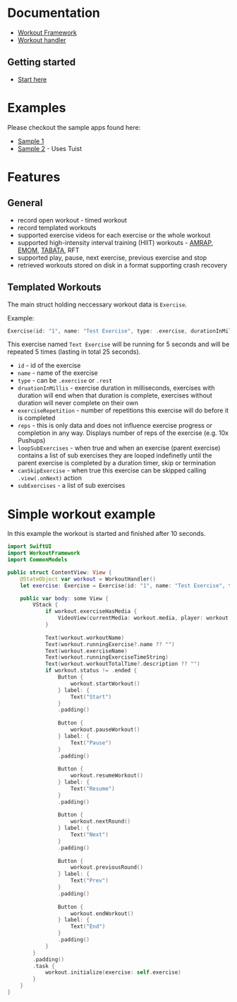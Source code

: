 # Documentation
- [Workout Framework](https://inovait.github.io/in-workout-tools/documentation/workoutframework/)
- [Workout handler](https://inovait.github.io/in-workout-tools/documentation/workoutframework/workouthandler)
## Getting started
- [Start here](https://inovait.github.io/in-workout-tools/documentation/workoutframework/gettingstarted)

# Examples
Please checkout the sample apps found here:
- [Sample 1](https://github.com/inovait/in-workout-tools/tree/main/Examples/Sample1)
- [Sample 2](https://github.com/inovait/in-workout-tools/tree/main/Examples/Sample2) - Uses Tuist

# Features

## General
- record open workout - timed workout
- record templated workouts
- supported exercise videos for each exercise or the whole workout
- supported high-intensity interval training (HIIT) workouts - [AMRAP](#https://athletics.fandom.com/wiki/AMRAP), [EMOM](#https://en.wiktionary.org/wiki/EMOM), [TABATA](#https://en.wiktionary.org/wiki/Tabata_method), RFT
- supported play, pause, next exercise, previous exercise and stop
- retrieved workouts stored on disk in a format supporting crash recovery

## Templated Workouts
The main struct holding neccessary workout data is `Exercise`.

Example:
```swift
Exercise(id: "1", name: "Test Exercise", type: .exercise, durationInMillis: 5 * 1000, idx: 10, exerciseRepetition: 5, data: .int(0), loopSubExercises: false, canSkipExercise: true, subExercises: [])
```

This exercise named `Text Exercise` will be running for 5 seconds and will be repeated 5 times (lasting in total 25 seconds).

- `id` - id of the exercise
- `name` - name of the exercise
- `type` - can be `.exercise` or `.rest`
- `druationInMillis` - exercise duration in milliseconds, exercises with duration will end when that duration is complete, exercises without duration will never complete on their own
- `exerciseRepetition` - number of repetitions this exercise will do before it is completed
- `reps` - this is only data and does not influence exercise progress or completion in any way. Displays number of reps of the exercise (e.g. 10x Pushups)
- `loopSubExercises` - when true and when an exercise (parent exercise) contains a list of sub exercises they are looped indefinetly until the parent exercise is completed by a duration timer, skip or termination
- `canSkipExercise` - when true this exercise can be skipped calling `.view(.onNext)` action
- `subExercises` - a list of sub exercises
  
# Simple workout example
In this example the workout is started and finished after 10 seconds.

```swift
import SwiftUI
import WorkoutFramework
import CommonModels

public struct ContentView: View {
    @StateObject var workout = WorkoutHandler()
    let exercise: Exercise = Exercise(id: "1", name: "Test Exercise", type: .exercise, durationInMillis: 5 * 1000, idx: 10, exerciseRepetition: 5, data: .int(0), loopSubExercises: false, canSkipExercise: true, subExercises: [])

    public var body: some View {
        VStack {
            if workout.exerciseHasMedia {
                VideoView(currentMedia: workout.media, player: workout.player)
            }
            
            Text(workout.workoutName)
            Text(workout.runningExercise?.name ?? "")
            Text(workout.exerciseName)
            Text(workout.runningExerciseTimeString)
            Text(workout.workoutTotalTime?.description ?? "")
            if workout.status != .ended {
                Button {
                    workout.startWorkout()
                } label: {
                    Text("Start")
                }
                .padding()
                
                Button {
                    workout.pauseWorkout()
                } label: {
                    Text("Pause")
                }
                .padding()
                
                Button {
                    workout.resumeWorkout()
                } label: {
                    Text("Resume")
                }
                .padding()
                
                Button {
                    workout.nextRound()
                } label: {
                    Text("Next")
                }
                .padding()
                
                Button {
                    workout.previousRound()
                } label: {
                    Text("Prev")
                }
                .padding()
                
                Button {
                    workout.endWorkout()
                } label: {
                    Text("End")
                }
                .padding()
            }
        }
        .padding()
        .task {
            workout.initialize(exercise: self.exercise)
        }
    }
}
```
